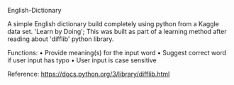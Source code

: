 
English-Dictionary

A simple English dictionary build completely using python from a Kaggle data set. 
'Learn by Doing'; This was built as part of a learning method after reading about 'difflib' python library. 

Functions:
• Provide meaning(s) for the input word
• Suggest correct word if user input has typo
• User input is case sensitive

Reference: https://docs.python.org/3/library/difflib.html
